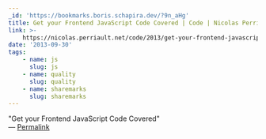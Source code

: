 ```yaml
---
_id: 'https://bookmarks.boris.schapira.dev/?9n_aHg'
title: Get your Frontend JavaScript Code Covered | Code | Nicolas Perriault
link: >-
    https://nicolas.perriault.net/code/2013/get-your-frontend-javascript-code-covered/
date: '2013-09-30'
tags:
    - name: js
      slug: js
    - name: quality
      slug: quality
    - name: sharemarks
      slug: sharemarks
---
```


&quot;Get your Frontend JavaScript Code Covered&quot; <br>&#8212;
<a href="https://bookmarks.boris.schapira.dev/?9n_aHg" title="Permalink">Permalink</a>
